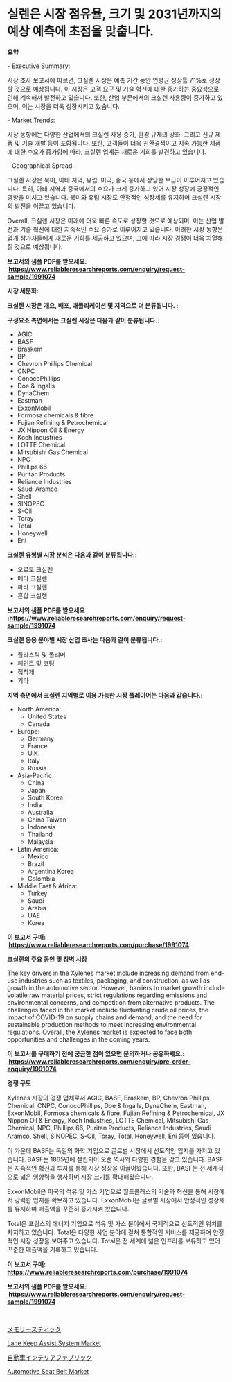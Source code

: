 <p><h1>실렌은 시장 점유율, 크기 및 2031년까지의 예상 예측에 초점을 맞춥니다.</h1></p><p><strong>요약</strong></p>
<p><p>- Executive Summary:</p><p>시장 조사 보고서에 따르면, 크실렌 시장은 예측 기간 동안 연평균 성장률 7.1%로 성장할 것으로 예상됩니다. 이 시장은 고객 요구 및 기술 혁신에 대한 증가하는 중요성으로 인해 계속해서 발전하고 있습니다. 또한, 산업 부문에서의 크실렌 사용량이 증가하고 있으며, 이는 시장을 더욱 성장시키고 있습니다.</p><p>- Market Trends:</p><p>시장 동향에는 다양한 산업에서의 크실렌 사용 증가, 환경 규제의 강화, 그리고 신규 제품 및 기술 개발 등이 포함됩니다. 또한, 고객들이 더욱 친환경적이고 지속 가능한 제품에 대한 수요가 증가함에 따라, 크실렌 업계는 새로운 기회를 발견하고 있습니다.</p><p>- Geographical Spread:</p><p>크실렌 시장은 북미, 아태 지역, 유럽, 미국, 중국 등에서 상당한 보급이 이루어지고 있습니다. 특히, 아태 지역과 중국에서의 수요가 크게 증가하고 있어 시장 성장에 긍정적인 영향을 미치고 있습니다. 북미와 유럽 시장도 안정적인 성장세를 유지하며 크실렌 시장의 발전을 이끌고 있습니다.</p><p>Overall, 크실렌 시장은 미래에 더욱 빠른 속도로 성장할 것으로 예상되며, 이는 산업 발전과 기술 혁신에 대한 지속적인 수요 증가로 이루어지고 있습니다. 이러한 시장 동향은 업계 참가자들에게 새로운 기회를 제공하고 있으며, 그에 따라 시장 경쟁이 더욱 치열해질 것으로 예상됩니다.</p></p>
<p><strong>보고서의 샘플 PDF를 받으세요: &nbsp;<a href="https://www.reliableresearchreports.com/enquiry/request-sample/1991074">https://www.reliableresearchreports.com/enquiry/request-sample/1991074</a></strong></p>
<p><strong>시장 세분화:</strong></p>
<p><strong> 크실렌 시장은 개요, 배포, 애플리케이션 및 지역으로 더 분류됩니다. :</strong></p>
<p><strong>구성요소 측면에서는 크실렌 시장은 다음과 같이 분류됩니다.:</strong></p>
<p><ul><li>AGIC</li><li>BASF</li><li>Braskem</li><li>BP</li><li>Chevron Phillips Chemical</li><li>CNPC</li><li>ConocoPhillips</li><li>Doe & Ingalls</li><li>DynaChem</li><li>Eastman</li><li>ExxonMobil</li><li>Formosa chemicals & fibre</li><li>Fujian Refining & Petrochemical</li><li>JX Nippon Oil & Energy</li><li>Koch Industries</li><li>LOTTE Chemical</li><li>Mitsubishi Gas Chemical</li><li>NPC</li><li>Phillips 66</li><li>Puritan Products</li><li>Reliance Industries</li><li>Saudi Aramco</li><li>Shell</li><li>SINOPEC</li><li>S-Oil</li><li>Toray</li><li>Total</li><li>Honeywell</li><li>Eni</li></ul></p>
<p><strong> 크실렌 유형별 시장 분석은 다음과 같이 분류됩니다.:</strong></p>
<p><ul><li>오르토 크실렌</li><li>메타 크실렌</li><li>파라 크실렌</li><li>혼합 크실렌</li></ul></p>
<p><strong>보고서의 샘플 PDF를 받으세요 :<a href="https://www.reliableresearchreports.com/enquiry/request-sample/1991074">https://www.reliableresearchreports.com/enquiry/request-sample/1991074</a></strong></p>
<p><strong> 크실렌 응용 분야별 시장 산업 조사는 다음과 같이 분류됩니다.:</strong></p>
<p><ul><li>플라스틱 및 폴리머</li><li>페인트 및 코팅</li><li>접착제</li><li>기타</li></ul></p>
<p><strong>지역 측면에서 크실렌 지역별로 이용 가능한 시장 플레이어는 다음과 같습니다.:</strong></p>
<p><ul>
    <li>
        North America:
        <ul>
            <li>United States</li>
            <li>Canada</li>
        </ul>
    </li>
    <li>
        Europe:
        <ul>
            <li>Germany</li>
            <li>France</li>
            <li>U.K.</li>
            <li>Italy</li>
            <li>Russia</li>
        </ul>
    </li>
    <li>
        Asia-Pacific:
        <ul>
            <li>China</li>
            <li>Japan</li>
            <li>South Korea</li>
            <li>India</li>
            <li>Australia</li>
            <li>China Taiwan</li>
            <li>Indonesia</li>
            <li>Thailand</li>
            <li>Malaysia</li>
        </ul>
    </li>
    <li>
        Latin America:
        <ul>
            <li>Mexico</li>
            <li>Brazil</li>
            <li>Argentina Korea</li>
            <li>Colombia</li>
        </ul>
    </li>
    <li>
        Middle East & Africa:
        <ul>
            <li>Turkey</li>
            <li>Saudi</li>
            <li>Arabia</li>
            <li>UAE</li>
            <li>Korea</li>
        </ul>
    </li>
    </ul></p>
<p><strong>이 보고서 구매: &nbsp;<a href="https://www.reliableresearchreports.com/purchase/1991074">https://www.reliableresearchreports.com/purchase/1991074</a></strong></p>
<p><strong>크실렌의 주요 동인 및 장벽 시장</strong></p>
<p><p>The key drivers in the Xylenes market include increasing demand from end-use industries such as textiles, packaging, and construction, as well as growth in the automotive sector. However, barriers to market growth include volatile raw material prices, strict regulations regarding emissions and environmental concerns, and competition from alternative products. The challenges faced in the market include fluctuating crude oil prices, the impact of COVID-19 on supply chains and demand, and the need for sustainable production methods to meet increasing environmental regulations. Overall, the Xylenes market is expected to face both opportunities and challenges in the coming years.</p></p>
<p><strong>이 보고서를 구매하기 전에 궁금한 점이 있으면 문의하거나 공유하세요.: &nbsp;<a href="https://www.reliableresearchreports.com/enquiry/pre-order-enquiry/1991074">https://www.reliableresearchreports.com/enquiry/pre-order-enquiry/1991074</a></strong></p>
<p><strong>경쟁 구도</strong></p>
<p><p>Xylenes 시장의 경쟁 업체로서 AGIC, BASF, Braskem, BP, Chevron Phillips Chemical, CNPC, ConocoPhillips, Doe & Ingalls, DynaChem, Eastman, ExxonMobil, Formosa chemicals & fibre, Fujian Refining & Petrochemical, JX Nippon Oil & Energy, Koch Industries, LOTTE Chemical, Mitsubishi Gas Chemical, NPC, Phillips 66, Puritan Products, Reliance Industries, Saudi Aramco, Shell, SINOPEC, S-Oil, Toray, Total, Honeywell, Eni 등이 있습니다.</p><p>이 가운데 BASF는 독일의 화학 기업으로 글로벌 시장에서 선도적인 입지를 가지고 있습니다. BASF는 1865년에 설립되어 오랜 역사와 다양한 경험을 갖고 있습니다. BASF는 지속적인 혁신과 투자를 통해 시장 성장을 이끌어왔습니다. 또한, BASF는 전 세계적으로 넓은 영향력을 행사하며 시장 크기를 확대해왔습니다.</p><p>ExxonMobil은 미국의 석유 및 가스 기업으로 월드클래스의 기술과 혁신을 통해 시장에서 강력한 입지를 확보하고 있습니다. ExxonMobil은 글로벌 시장에서 안정적인 성장세를 유지하며 매출액을 꾸준히 증가시켜 왔습니다.</p><p>Total은 프랑스의 에너지 기업으로 석유 및 가스 분야에서 국제적으로 선도적인 위치를 차지하고 있습니다. Total은 다양한 사업 분야에 걸쳐 통합적인 서비스를 제공하며 안정적인 시장 성장을 보여주고 있습니다. Total은 전 세계에 넓은 인프라를 보유하고 있어 꾸준한 매출액을 기록하고 있습니다.</p></p>
<p><strong>이 보고서 구매: &nbsp; <a href="https://www.reliableresearchreports.com/purchase/1991074">https://www.reliableresearchreports.com/purchase/1991074</a></strong></p>
<p><strong>보고서의 샘플 PDF를 받으세요: &nbsp;<a href="https://www.reliableresearchreports.com/enquiry/request-sample/1991074">https://www.reliableresearchreports.com/enquiry/request-sample/1991074</a></strong><strong></strong></p>
<p>&nbsp;</p>
<p><p><a href="https://github.com/bevdtkn4419963/Market-Research-Report-List-1/blob/main/55529519288.md">メモリースティック</a></p><p><a href="https://issuu.com/reportprime-2/docs/lane-keep-assist-system-market-size-2030.pptx">Lane Keep Assist System Market</a></p><p><a href="https://github.com/MosesSpinka1914/Market-Research-Report-List-1/blob/main/50608549289.md">自動車インテリアファブリック</a></p><p><a href="https://issuu.com/reportprime-2/docs/automotive-seat-belt-market-size-2030.pptx">Automotive Seat Belt Market</a></p></p>